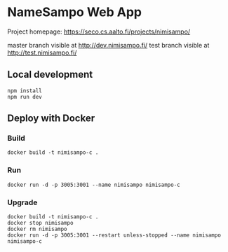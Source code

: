 # NameSampo Web App

Project homepage: https://seco.cs.aalto.fi/projects/nimisampo/

master branch visible at http://dev.nimisampo.fi/
test branch visible at http://test.nimisampo.fi/

## Local development

```
npm install
npm run dev
```

## Deploy with Docker

### Build
 `docker build -t nimisampo-c .`

### Run
 `docker run -d -p 3005:3001 --name nimisampo nimisampo-c`

### Upgrade
```
docker build -t nimisampo-c .
docker stop nimisampo
docker rm nimisampo
docker run -d -p 3005:3001 --restart unless-stopped --name nimisampo nimisampo-c
```
